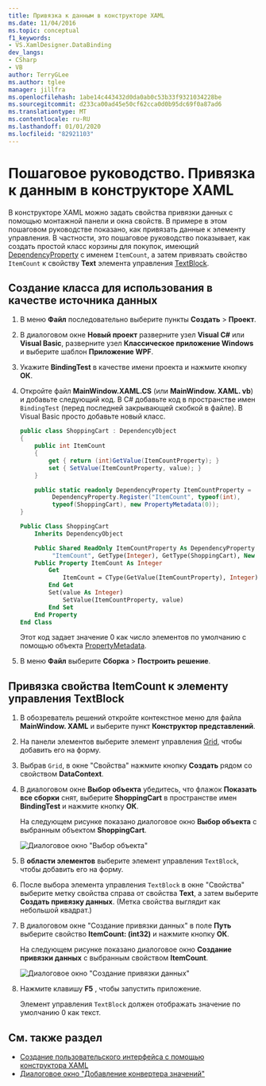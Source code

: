 ```yaml
---
title: Привязка к данным в конструкторе XAML
ms.date: 11/04/2016
ms.topic: conceptual
f1_keywords:
- VS.XamlDesigner.DataBinding
dev_langs:
- CSharp
- VB
author: TerryGLee
ms.author: tglee
manager: jillfra
ms.openlocfilehash: 1abe14c443432d0da0ab0c53b33f9321034228be
ms.sourcegitcommit: d233ca00ad45e50cf62cca0d0b95dc69f0a87ad6
ms.translationtype: MT
ms.contentlocale: ru-RU
ms.lasthandoff: 01/01/2020
ms.locfileid: "82921103"
---
```

# <a name="walkthrough-bind-to-data-in-xaml-designer"></a>Пошаговое руководство. Привязка к данным в конструкторе XAML

В конструкторе XAML можно задать свойства привязки данных с помощью монтажной панели и окна свойств. В примере в этом пошаговом руководстве показано, как привязать данные к элементу управления. В частности, это пошаговое руководство показывает, как создать простой класс корзины для покупок, имеющий [DependencyProperty](xref:Windows.UI.Xaml.DependencyProperty) с именем `ItemCount`, а затем привязать свойство `ItemCount` к свойству **Text** элемента управления [TextBlock](xref:Windows.UI.Xaml.Controls.TextBlock).

## <a name="to-create-a-class-to-use-as-a-data-source"></a>Создание класса для использования в качестве источника данных

1. В меню **Файл** последовательно выберите пункты **Создать** > **Проект**.

1. В диалоговом окне **Новый проект** разверните узел **Visual C#** или **Visual Basic**, разверните узел **Классическое приложение Windows** и выберите шаблон **Приложение WPF**.

1. Укажите **BindingTest** в качестве имени проекта и нажмите кнопку **ОК**.

1. Откройте файл **MainWindow.XAML.CS** (или **MainWindow. XAML. vb**) и добавьте следующий код. В C# добавьте код в пространстве имен `BindingTest` (перед последней закрывающей скобкой в файле). В Visual Basic просто добавьте новый класс.

   ```csharp
   public class ShoppingCart : DependencyObject
   {
       public int ItemCount
       {
           get { return (int)GetValue(ItemCountProperty); }
           set { SetValue(ItemCountProperty, value); }
       }

       public static readonly DependencyProperty ItemCountProperty =
            DependencyProperty.Register("ItemCount", typeof(int),
            typeof(ShoppingCart), new PropertyMetadata(0));
   }
   ```

   ```vb
   Public Class ShoppingCart
       Inherits DependencyObject

       Public Shared ReadOnly ItemCountProperty As DependencyProperty = DependencyProperty.Register(
            "ItemCount", GetType(Integer), GetType(ShoppingCart), New PropertyMetadata(0))
       Public Property ItemCount As Integer
           Get
               ItemCount = CType(GetValue(ItemCountProperty), Integer)
           End Get
           Set(value As Integer)
               SetValue(ItemCountProperty, value)
           End Set
       End Property
   End Class
   ```

   Этот код задает значение 0 как число элементов по умолчанию с помощью объекта [PropertyMetadata](xref:Windows.UI.Xaml.PropertyMetadata).

1. В меню **Файл** выберите **Сборка** > **Построить решение**.

## <a name="to-bind-the-itemcount-property-to-a-textblock-control"></a>Привязка свойства ItemCount к элементу управления TextBlock

1. В обозреватель решений откройте контекстное меню для файла **MainWindow. XAML** и выберите пункт **Конструктор представлений**.

1. На панели элементов выберите элемент управления [Grid](xref:Windows.UI.Xaml.Controls.Grid), чтобы добавить его на форму.

1. Выбрав `Grid`, в окне "Свойства" нажмите кнопку **Создать** рядом со свойством **DataContext**.

1. В диалоговом окне **Выбор объекта** убедитесь, что флажок **Показать все сборки** снят, выберите **ShoppingCart** в пространстве имен **BindingTest** и нажмите кнопку **ОК**.

     На следующем рисунке показано диалоговое окно **Выбор объекта** с выбранным объектом **ShoppingCart**.

     ![Диалоговое окно "Выбор объекта"](../designers/media/blendselectobject.png)

1. В **области элементов** выберите элемент управления `TextBlock`, чтобы добавить его на форму.

1. После выбора элемента управления `TextBlock` в окне "Свойства" выберите метку свойства справа от свойства **Text**, а затем выберите **Создать привязку данных**. (Метка свойства выглядит как небольшой квадрат.)

1. В диалоговом окне "Создание привязки данных" в поле **Путь** выберите свойство **ItemCount: (int32)** и нажмите кнопку **ОК**.

     На следующем рисунке показано диалоговое окно **Создание привязки данных** с выбранным свойством **ItemCount**.

     ![Диалоговое окно "Создание привязки данных"](../designers/media/xaml_create_data_binding.png)

1. Нажмите клавишу **F5** , чтобы запустить приложение.

     Элемент управления `TextBlock` должен отображать значение по умолчанию 0 как текст.

## <a name="see-also"></a>См. также раздел

- [Создание пользовательского интерфейса с помощью конструктора XAML](../xaml-tools/creating-a-ui-by-using-xaml-designer-in-visual-studio.md)
- [Диалоговое окно "Добавление конвертера значений"](https://msdn.microsoft.com/library/c5f3d110-a541-4b55-8bca-928f77778af8)

